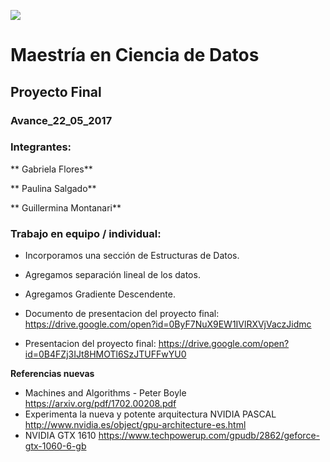 ![](images/logoitam.gif)

# Maestría en Ciencia de Datos

## Proyecto Final

### Avance_22_05_2017

### Integrantes:


** Gabriela Flores**

** Paulina Salgado**

** Guillermina Montanari**

### Trabajo en equipo / individual:

  - Incorporamos una sección de Estructuras de Datos.

  - Agregamos separación lineal de los datos.

  - Agregamos Gradiente Descendente.
  
  - Documento de presentacion del proyecto final: https://drive.google.com/open?id=0ByF7NuX9EW1IVlRXVjVaczJidmc

  - Presentacion del proyecto final: https://drive.google.com/open?id=0B4FZj3IJt8HMOTl6SzJTUFFwYU0
  

**Referencias nuevas**

- Machines and Algorithms - Peter Boyle https://arxiv.org/pdf/1702.00208.pdf
- Experimenta la nueva y potente arquitectura NVIDIA PASCAL http://www.nvidia.es/object/gpu-architecture-es.html
- NVIDIA GTX 1610 https://www.techpowerup.com/gpudb/2862/geforce-gtx-1060-6-gb

